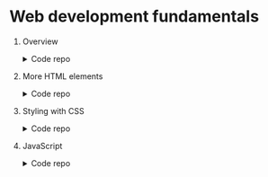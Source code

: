 # Web development fundamentals

1. Overview
	<details>
		<summary>Code repo</summary>

	- [Your first HTML (01.2 Code repo)](https://github.com/HenestrosaConH/sololearn/tree/main/courses/web-development-fundamentals/1-getting-started/01-2-code-repo)	 
	- [Text formatting (02.2 Code repo)](https://github.com/HenestrosaConH/sololearn/tree/main/courses/web-development-fundamentals/1-getting-started/02-2-code-repo)	 
	- [HTML page structure (03.2 Code repo)](https://github.com/HenestrosaConH/sololearn/tree/main/courses/web-development-fundamentals/1-getting-started/03-2-code-repo)	 
	- [HTML attributes (04.2 Code repo)](https://github.com/HenestrosaConH/sololearn/tree/main/courses/web-development-fundamentals/1-getting-started/04-2-code-repo)	 
	- [More on elements (05.2 Code repo)](https://github.com/HenestrosaConH/sololearn/tree/main/courses/web-development-fundamentals/1-getting-started/05-2-code-repo)	 
	</details>
2. More HTML elements
	<details>
		<summary>Code repo</summary>

	- [Lists (07.2 Code repo)](https://github.com/HenestrosaConH/sololearn/tree/main/courses/web-development-fundamentals/2-more-html-elements/07-2-code-repo)	 
	- [Tables (08.2 Code repo)](https://github.com/HenestrosaConH/sololearn/tree/main/courses/web-development-fundamentals/2-more-html-elements/08-2-code-repo)	 
	- [Page sections (09.2 Code repo)](https://github.com/HenestrosaConH/sololearn/tree/main/courses/web-development-fundamentals/2-more-html-elements/09-2-code-repo)	 
	- [Forms (10.2 Code repo)](https://github.com/HenestrosaConH/sololearn/tree/main/courses/web-development-fundamentals/2-more-html-elements/10-2-code-repo)	 
	- [More form controls (11.2 Code repo)](https://github.com/HenestrosaConH/sololearn/tree/main/courses/web-development-fundamentals/2-more-html-elements/11-2-code-repo)	 
	- [Special characters (12.2 Code repo)](https://github.com/HenestrosaConH/sololearn/tree/main/courses/web-development-fundamentals/2-more-html-elements/12-2-code-repo)	 
	</details>
3. Styling with CSS  
	<details>
		<summary>Code repo</summary>

	- [CSS selectors (16.2 Code repo)](https://github.com/HenestrosaConH/sololearn/tree/main/courses/web-development-fundamentals/3-styling-with-css/16-2-code-repo)	 
	- [Styling text (17.2 Code repo)](https://github.com/HenestrosaConH/sololearn/tree/main/courses/web-development-fundamentals/3-styling-with-css/17-2-code-repo)	 
	- [Font styles (18.2 Code repo)](https://github.com/HenestrosaConH/sololearn/tree/main/courses/web-development-fundamentals/3-styling-with-css/18-2-code-repo)	 
	- [The box model (19.2 Code repo)](https://github.com/HenestrosaConH/sololearn/tree/main/courses/web-development-fundamentals/3-styling-with-css/19-2-code-repo)	 
	- [Borders and backgrounds (20.2 Code repo)](https://github.com/HenestrosaConH/sololearn/tree/main/courses/web-development-fundamentals/3-styling-with-css/20-2-code-repo)	 
	- [Styling lists and links (21.2 Code repo)](https://github.com/HenestrosaConH/sololearn/tree/main/courses/web-development-fundamentals/3-styling-with-css/21-2-code-repo)	 
	- [Styling tables (22.2 Code repo)](https://github.com/HenestrosaConH/sololearn/tree/main/courses/web-development-fundamentals/3-styling-with-css/22-2-code-repo)	 
	- [Styling forms (23.2 Code repo)](https://github.com/HenestrosaConH/sololearn/tree/main/courses/web-development-fundamentals/3-styling-with-css/23-2-code-repo)	 
	- [CSS layout (24.2 Code repo)](https://github.com/HenestrosaConH/sololearn/tree/main/courses/web-development-fundamentals/3-styling-with-css/24-2-code-repo)	 
	- [Positioning (25.2 Code repo)](https://github.com/HenestrosaConH/sololearn/tree/main/courses/web-development-fundamentals/3-styling-with-css/25-2-code-repo)	 
	</details>
4. JavaScript  
	<details>
		<summary>Code repo</summary>

	- [Basic math (29.2 Code repo)](https://github.com/HenestrosaConH/sololearn/tree/main/courses/web-development-fundamentals/4-javascript/29-2-code-repo)	 
	- [Decision making (30.2 Code repo)](https://github.com/HenestrosaConH/sololearn/tree/main/courses/web-development-fundamentals/4-javascript/30-2-code-repo)	 
	- [Loops (31.2 Code repo)](https://github.com/HenestrosaConH/sololearn/tree/main/courses/web-development-fundamentals/4-javascript/31-2-code-repo)	 
	- [Functions (33.2 Code repo)](https://github.com/HenestrosaConH/sololearn/tree/main/courses/web-development-fundamentals/4-javascript/33-2-code-repo)	 
	- [Event handling (34.2 Code repo)](https://github.com/HenestrosaConH/sololearn/tree/main/courses/web-development-fundamentals/4-javascript/34-2-code-repo)	 
	</details>